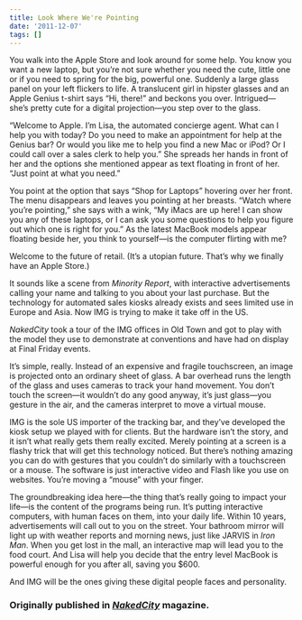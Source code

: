 ```yaml
---
title: Look Where We're Pointing
date: '2011-12-07'
tags: []
---
```


You walk into the Apple Store and look around for some help. You know you want a new laptop, but you’re not sure whether you need the cute, little one or if you need to spring for the big, powerful one. Suddenly a large glass panel on your left flickers to life. A translucent girl in hipster glasses and an Apple Genius t-shirt says “Hi, there!” and beckons you over. Intrigued—she’s pretty cute for a digital projection—you step over to the glass.

“Welcome to Apple. I’m Lisa, the automated concierge agent. What can I help you with today? Do you need to make an appointment for help at the Genius bar? Or would you like me to help you find a new Mac or iPod? Or I could call over a sales clerk to help you.” She spreads her hands in front of her and the options she mentioned appear as text floating in front of her. “Just point at what you need.”

You point at the option that says “Shop for Laptops” hovering over her front. The menu disappears and leaves you pointing at her breasts. “Watch where you’re pointing,” she says with a wink, “My iMacs are up here! I can show you any of these laptops, or I can ask you some questions to help you figure out which one is right for you.” As the latest MacBook models appear floating beside her, you think to yourself—is the computer flirting with me?

Welcome to the future of retail. (It’s a utopian future. That’s why we finally have an Apple Store.)

It sounds like a scene from <em>Minority Report</em>, with interactive advertisements calling your name and talking to you about your last purchase. But the technology for automated sales kiosks already exists and sees limited use in Europe and Asia. Now IMG is trying to make it take off in the US.

<em>NakedCity</em> took a tour of the IMG offices in Old Town and got to play with the model they use to demonstrate at conventions and have had on display at Final Friday events.

It’s simple, really. Instead of an expensive and fragile touchscreen, an image is projected onto an ordinary sheet of glass. A bar overhead runs the length of the glass and uses cameras to track your hand movement. You don’t touch the screen—it wouldn’t do any good anyway, it’s just glass—you gesture in the air, and the cameras interpret to move a virtual mouse.

IMG is the sole US importer of the tracking bar, and they’ve developed the kiosk setup we played with for clients. But the hardware isn’t the story, and it isn’t what really gets them really excited. Merely pointing at a screen is a flashy trick that will get this technology noticed. But there’s nothing amazing you can do with gestures that you couldn’t do similarly with a touchscreen or a mouse. The software is just interactive video and Flash like you use on websites. You’re moving a “mouse” with your finger.

The groundbreaking idea here—the thing that’s really going to impact your life—is the content of the programs being run. It’s putting interactive computers, with human faces on them, into your daily life. Within 10 years, advertisements will call out to you on the street. Your bathroom mirror will light up with weather reports and morning news, just like JARVIS in <em>Iron Man</em>. When you get lost in the mall, an interactive map will lead you to the food court. And Lisa will help you decide that the entry level MacBook is powerful enough for you after all, saving you $600.

And IMG will be the ones giving these digital people faces and personality.

<h3>Originally published in <a href="http://www.nakedcitywichita.com" target="_blank"><em>NakedCity</em></a> magazine.</h3>
